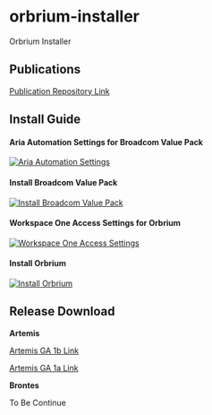 # orbrium-installer
Orbrium Installer

## Publications

<a href="https://github.com/etevers-vcs/orbrium-publications">Publication Repository Link</a>

## Install Guide

#### Aria Automation Settings for Broadcom Value Pack

[![Aria Automation Settings](https://img.youtube.com/vi/erCoVM00Yn8/0.jpg)](https://www.youtube.com/watch?v=erCoVM00Yn8)

#### Install Broadcom Value Pack

[![Install Broadcom Value Pack](https://img.youtube.com/vi/Lq8jR1xri7M/0.jpg)](https://www.youtube.com/watch?v=Lq8jR1xri7M)

#### Workspace One Access Settings for Orbrium

[![Workspace One Access Settings](https://img.youtube.com/vi/f1nzZ5iC9Ec/0.jpg)](https://www.youtube.com/watch?v=f1nzZ5iC9Ec)

#### Install Orbrium

[![Install Orbrium](https://img.youtube.com/vi/V9PwLL9vYtw/0.jpg)](https://www.youtube.com/watch?v=V9PwLL9vYtw)


## Release Download

**Artemis**

<a href="https://github.com/etevers-vcs/orbrium-installer/archive/refs/tags/artemis-ga-1b.zip">Artemis GA 1b Link</a>

<a href="https://github.com/etevers-vcs/orbrium-installer/archive/refs/tags/artemis-ga-1a.zip">Artemis GA 1a Link</a>

**Brontes**

To Be Continue
